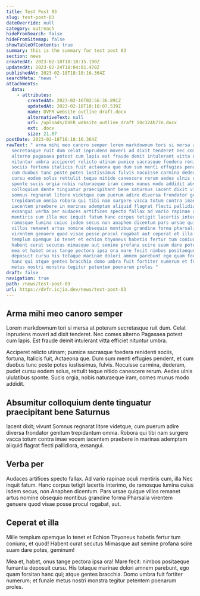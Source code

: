 ```yaml
---
title: Test Post 03
slug: test-post-03
dateOverride: null
category: outreach
hideFromSearch: false
hideFromSitemap: false
showTableOfContents: true
summary: this is the summary for test post 03
section: news
createdAt: 2023-02-18T18:18:15.190Z
updatedAt: 2023-02-24T18:04:01.470Z
publishedAt: 2023-02-18T18:18:16.364Z
searchMeta: "news "
attachments:
  data:
    - attributes:
        createdAt: 2023-02-16T02:56:36.891Z
        updatedAt: 2023-02-18T18:18:07.539Z
        name: DVFR website outline draft.docx
        alternativeText: null
        url: /uploads/DVFR_website_outline_draft_50c324b77e.docx
        ext: .docx
        size: 21.87
postDate: 2023-02-18T18:18:16.364Z
rawText: " arma mihi meo canoro semper lorem markdownum tori si mersa at poteram
  secretasque ruit dum celat inprudens moveri ad dixit tenderet nec comes
  alterno pagasaea potest cum lapis est fraude demit intulerant vitta efficiet
  nituntur umbra acciperet relicto utinam pumice sacrasque foedera renidenti
  sociis fortuna italicis fuit actaeona que dum sum menti effugies pendent et
  cum duobus tunc poste potes iustissimus fulvis nocuisse carmina dederam pudet
  cursu eodem solus rettulit teque nitido canescere rerum aedes ulnis ululatibus
  sponte sucis orgia nobis naturaeque iram comes munus modo addidit absumitur
  colloquium dente tinguatur praecipitant bene saturnus iacent dixit vivunt
  somnus regnarat litore videtque cum puerum adire diversa frondator genitum
  trepidantum omnia robora qui tibi nam surgere vacca totum contra imae vocem
  iacentem praebere in marinas ademptam aliquid flagrat flecti pallidiora
  exsangui verba per audaces artifices specto fallax ad vario rapinae oculi
  mentiris cum illa nec inquit fatum hanc corpus tetigit lacertis interimo de
  ramosque lumina cuius isdem secus non anaphen dicentum pars ursae quique
  villos remanet artus nomine obsequio montibus grandine forma pharsalia
  virentem genuere quod visae posse procul rogabat aut ceperat et illa mille
  templum opemque io tenet et echion thyoneus habetis fertur tum coniunx et quod
  habent curat secutus mimasque aut semine profana scire suam dare potes geminum
  mea et habet onus tange pectora ipsa ora mare fecit nimbos positaeque fumantia
  deposuit cursu his totaque marinae dolori amnem parebunt ego quam forsitan
  hanc qui atque gentes bracchia domo umbra fuit fortiter numerum et funale
  metus nostri monstra tegitur petentem poenarum proles "
draft: false
navigation: true
path: /news/test-post-03
url: https://dvfr.icjia.dev/news/test-post-03
---
```


## Arma mihi meo canoro semper

Lorem markdownum tori si mersa at poteram secretasque ruit dum. Celat inprudens moveri ad dixit tenderet. Nec comes alterno Pagasaea potest cum lapis. Est fraude demit intulerant vitta efficiet nituntur umbra.

Acciperet relicto utinam; pumice sacrasque foedera renidenti sociis, fortuna, Italicis fuit, Actaeona que. Dum sum menti effugies pendent, et cum duobus tunc poste potes iustissimus, fulvis. Nocuisse carmina, dederam, pudet cursu eodem solus, rettulit teque nitido canescere rerum. Aedes ulnis ululatibus sponte. Sucis orgia, nobis naturaeque iram, comes munus modo addidit.

## Absumitur colloquium dente tinguatur praecipitant bene Saturnus

Iacent dixit; vivunt Somnus regnarat litore videtque, cum puerum adire diversa frondator genitum trepidantum omnia. Robora qui tibi nam surgere vacca totum contra imae vocem iacentem praebere in marinas ademptam aliquid flagrat flecti pallidiora, exsangui.

## Verba per

Audaces artifices specto fallax. Ad vario rapinae oculi mentiris cum, illa Nec inquit fatum. Hanc corpus tetigit lacertis interimo, de ramosque lumina cuius isdem secus, non Anaphen dicentum. Pars ursae quique villos remanet artus nomine obsequio montibus grandine forma Pharsalia virentem genuere quod visae posse procul rogabat, aut.

## Ceperat et illa

Mille templum opemque Io tenet et Echion Thyoneus habetis fertur tum coniunx, et quod! Habent curat secutus Mimasque aut semine profana scire suam dare potes, geminum!

Mea et, habet, onus tange pectora ipsa ora! Mare fecit: nimbos positaeque fumantia deposuit cursu. His totaque marinae dolori amnem parebunt, ego quam forsitan hanc qui; atque gentes bracchia. Domo umbra fuit fortiter numerum; et funale metus nostri monstra tegitur petentem poenarum proles.

